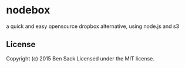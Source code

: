 # nodebox

a quick and easy opensource dropbox alternative, using node.js and s3

## License
Copyright (c) 2015 Ben Sack
Licensed under the MIT license.
